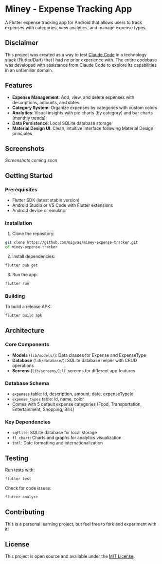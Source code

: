 # Miney - Expense Tracking App

A Flutter expense tracking app for Android that allows users to track expenses with categories, view analytics, and manage expense types.

## Disclaimer

This project was created as a way to test [Claude Code](https://claude.ai/code) in a technology stack (Flutter/Dart) that I had no prior experience with. The entire codebase was developed with assistance from Claude Code to explore its capabilities in an unfamiliar domain.

## Features

- **Expense Management**: Add, view, and delete expenses with descriptions, amounts, and dates
- **Category System**: Organize expenses by categories with custom colors
- **Analytics**: Visual insights with pie charts (by category) and bar charts (monthly trends)
- **Data Persistence**: Local SQLite database storage
- **Material Design UI**: Clean, intuitive interface following Material Design principles

## Screenshots

*Screenshots coming soon*

## Getting Started

### Prerequisites

- Flutter SDK (latest stable version)
- Android Studio or VS Code with Flutter extensions
- Android device or emulator

### Installation

1. Clone the repository:
```bash
git clone https://github.com/migvas/miney-expense-tracker.git
cd miney-expense-tracker
```

2. Install dependencies:
```bash
flutter pub get
```

3. Run the app:
```bash
flutter run
```

### Building

To build a release APK:
```bash
flutter build apk
```

## Architecture

### Core Components
- **Models** (`lib/models/`): Data classes for Expense and ExpenseType
- **Database** (`lib/database/`): SQLite database helper with CRUD operations
- **Screens** (`lib/screens/`): UI screens for different app features

### Database Schema
- `expenses` table: id, description, amount, date, expenseTypeId
- `expense_types` table: id, name, color
- Comes with 5 default expense categories (Food, Transportation, Entertainment, Shopping, Bills)

### Key Dependencies
- `sqflite`: SQLite database for local storage
- `fl_chart`: Charts and graphs for analytics visualization
- `intl`: Date formatting and internationalization

## Testing

Run tests with:
```bash
flutter test
```

Check for code issues:
```bash
flutter analyze
```

## Contributing

This is a personal learning project, but feel free to fork and experiment with it!

## License

This project is open source and available under the [MIT License](LICENSE).
